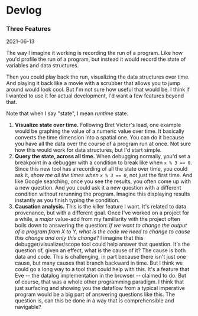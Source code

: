 # Devlog

### Three Features

2021-06-13

The way I imagine it working is recording the run of a program.  Like how you'd profile the run of a program, but instead it would record the state of variables and data structures.

Then you could play back the run, visualizing the data structures over time.  And playing it back like a movie with a scrubber that allows you to jump around would look cool.  But I'm not sure how useful that would be.  I think if I wanted to use it for actual development, I'd want a few features beyond that.

Note that when I say "state", I mean _runtime_ state.

1. **Visualize state over time.**  Following Bret Victor's lead, one example would be graphing the value of a numeric value over time.  It basically converts the time dimension into a spatial one.  You can do it because you have all the data over the course of a program run at once.  Not sure how this would work for data structures, but I'd start simple.
2. **Query the state, across all time.**  When debugging normally, you'd set a breakpoint in a debugger with a condition to break like when `x % 3 == 0`.  Since this new tool has a recording of all the state over time, you could ask it, _show me all the times when `x % 3 == 0`_, not just the first time.  And like Google searching, once you see the results, you often come up with a new question.  And you could ask it a new question with a different condition without rerunning the program.  Imagine this displaying results instantly as you finish typing the condition.
3. **Causation analysis.**  This is the killer feature I want.  It's related to data provenance, but with a different goal.  Once I've worked on a project for a while, a _major_ value-add from my familiarity with the project often boils down to answering the question: _if we want to change the output of a program from X to Y, what is the code we need to change to cause this change and only this change?_  I imagine that this debugger/visualizer/scope tool could help answer that question.  It's the question of, given an effect, what is the cause of it?  The cause is both data and code.  This is challenging, in part because there isn't just one cause, but many causes that branch backward in time.  But I think we could go a long way to a tool that could help with this.  It's a feature that Eve -- the datalog implementation in the browser -- claimed to do.  But of course, that was a whole other programming paradigm.  I think that just surfacing and showing you the dataflow from a typical imperative program would be a big part of answering questions like this.  The question is, can this be done in a way that is comprehensible and navigable?
